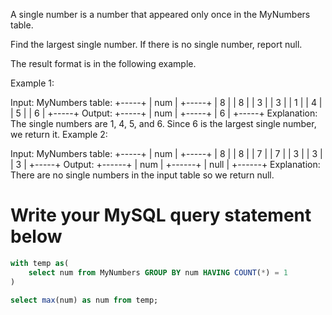 A single number is a number that appeared only once in the MyNumbers table.

Find the largest single number. If there is no single number, report null.

The result format is in the following example.

Example 1:

Input:
MyNumbers table:
+-----+
| num |
+-----+
| 8 |
| 8 |
| 3 |
| 3 |
| 1 |
| 4 |
| 5 |
| 6 |
+-----+
Output:
+-----+
| num |
+-----+
| 6 |
+-----+
Explanation: The single numbers are 1, 4, 5, and 6.
Since 6 is the largest single number, we return it.
Example 2:

Input:
MyNumbers table:
+-----+
| num |
+-----+
| 8 |
| 8 |
| 7 |
| 7 |
| 3 |
| 3 |
| 3 |
+-----+
Output:
+------+
| num |
+------+
| null |
+------+
Explanation: There are no single numbers in the input table so we return null.

# Write your MySQL query statement below

```sql
with temp as(
    select num from MyNumbers GROUP BY num HAVING COUNT(*) = 1
)

select max(num) as num from temp;
```
